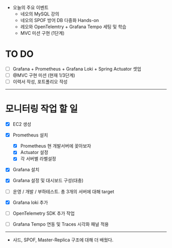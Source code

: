 - 오늘의 주요 이벤트
	- 네오의 MySQL 강의
	- 네오의 SPOF 방어 DB 다중화 Hands-on
	- 레오와 OpenTelemtry + Grafana Tempo 세팅 및 학습
	- MVC 미션 구현 (1단계)

# TO DO
- [ ] Grafana + Prometheus + Grafana Loki + Spring Actuator 셋업
- [ ] @MVC 구현 미션 (현재 1/3단계)
- [ ] 이력서 작성, 포트폴리오 작성

---

# 모니터링 작업 할 일
- [x] EC2 생성
- [x] Prometheus 설치
    - [x] Prometheus 현 개발서버에 꽂아보자
    - [x] Actuator 설정
    - [x] 각 서버별 라벨설정
- [x] Grafana 설치
- [x] Grafana 설정 및 대시보드 구성(대충)
- [ ] 운영 / 개발 / 부하테스트. 총 3개의 서버에 대해 target
- [x] Grafana loki 추가
- [ ] OpenTelemetry SDK 추가 작업
- [ ] Grafana Tempo 연동 및 Traces 시각화 패널 적용



---


- 샤드, SPOF, Master-Replica 구조에 대해 더 배웠다.